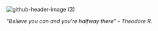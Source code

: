 ![github-header-image (3)](https://github.com/ninazuhairi/ninazuhairi/assets/127283289/3df63ebb-f9f4-4b17-b2fe-95bf7551eb07)

*"Believe you can and you're halfway there"* 
*- Theodore R.*
